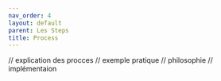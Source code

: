 ```yaml
---
nav_order: 4
layout: default
parent: Les Steps
title: Process
---
```


// explication des procces
// exemple pratique
// philosophie
// implémentaion